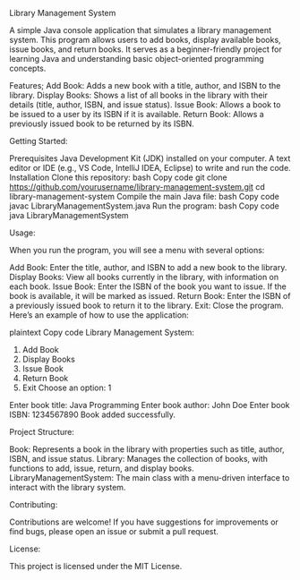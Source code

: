 Library Management System 


A simple Java console application that simulates a library management system. This program allows users to add books, display available books, issue books, and return books. It serves as a beginner-friendly project for learning Java and understanding basic object-oriented programming concepts.

Features;
Add Book: Adds a new book with a title, author, and ISBN to the library.
Display Books: Shows a list of all books in the library with their details (title, author, ISBN, and issue status).
Issue Book: Allows a book to be issued to a user by its ISBN if it is available.
Return Book: Allows a previously issued book to be returned by its ISBN.

Getting Started:

Prerequisites
Java Development Kit (JDK) installed on your computer.
A text editor or IDE (e.g., VS Code, IntelliJ IDEA, Eclipse) to write and run the code.
Installation
Clone this repository:
bash
Copy code
git clone https://github.com/yourusername/library-management-system.git
cd library-management-system
Compile the main Java file:
bash
Copy code
javac LibraryManagementSystem.java
Run the program:
bash
Copy code
java LibraryManagementSystem

Usage:

When you run the program, you will see a menu with several options:

Add Book: Enter the title, author, and ISBN to add a new book to the library.
Display Books: View all books currently in the library, with information on each book.
Issue Book: Enter the ISBN of the book you want to issue. If the book is available, it will be marked as issued.
Return Book: Enter the ISBN of a previously issued book to return it to the library.
Exit: Close the program.
Here’s an example of how to use the application:

plaintext
Copy code
Library Management System:
1. Add Book
2. Display Books
3. Issue Book
4. Return Book
5. Exit
Choose an option: 1

Enter book title: Java Programming
Enter book author: John Doe
Enter book ISBN: 1234567890
Book added successfully.

Project Structure:

Book: Represents a book in the library with properties such as title, author, ISBN, and issue status.
Library: Manages the collection of books, with functions to add, issue, return, and display books.
LibraryManagementSystem: The main class with a menu-driven interface to interact with the library system.

Contributing: 

Contributions are welcome! If you have suggestions for improvements or find bugs, please open an issue or submit a pull request.

License:

This project is licensed under the MIT License.













